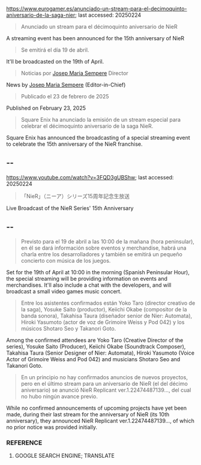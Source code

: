 https://www.eurogamer.es/anunciado-un-stream-para-el-decimoquinto-aniversario-de-la-saga-nier; last accessed: 20250224

> Anunciado un stream para el décimoquinto aniversario de NieR

A streaming event has been announced for the 15th anniversary of NieR

> Se emitirá el día 19 de abril.

It'll be broadcasted on the 19th of April.

> Noticias por [Josep Maria Sempere](https://www.eurogamer.es/authors/josep-maria-sempere) Director

News by [Josep Maria Sempere](https://www.eurogamer.es/authors/josep-maria-sempere) (Editor-in-Chief)

> Publicado el 23 de febrero de 2025 

Published on February 23, 2025

> Square Enix ha anunciado la emisión de un stream especial para celebrar el décimoquinto aniversario de la saga NieR.

Square Enix has announced the broadcasting of a special streaming event to celebrate the 15th anniversary of the NieR franchise.

## --

https://www.youtube.com/watch?v=3FQD3gUBShw; last accessed: 20250224

> 「NieR」（ニーア）シリーズ15周年記念生放送 

Live Broadcast of the NieR Series' 15th Anniversary

## --

> Previsto para el 19 de abril a las 10:00 de la mañana (hora peninsular), en él se dará información sobre eventos y merchandise, habrá una charla entre los desarrolladores y también se emitirá un pequeño concierto con música de los juegos.

Set for the 19th of April at 10:00 in the morning (Spanish Peninsular Hour), the special streaming will be providing information on events and merchandises. It'll also include a chat with the developers, and will broadcast a small video games music concert.

> Entre los asistentes confirmados están Yoko Taro (director creativo de la saga), Yosuke Saito (productor), Keiichi Okabe (compositor de la banda sonora), Takahisa Taura (diseñador senior de Nier: Automata), Hiroki Yasumoto (actor de voz de Grimoire Weiss y Pod 042) y los músicos Shotaro Seo y Takanori Goto.

Among the confirmed attendees are Yoko Taro (Creative Director of the series), Yosuke Saito (Producer), Keiichi Okabe (Soundtrack Composer), Takahisa Taura (Senior Designer of Nier: Automata), Hiroki Yasumoto (Voice Actor of Grimoire Weiss and Pod 042) and musicians Shotaro Seo and Takanori Goto.

> En un principio no hay confirmados anuncios de nuevos proyectos, pero en el último stream para un aniversario de NieR (el del décimo aniversario) se anunció NieR Replicant ver.1.22474487139…, del cual no hubo ningún avance previo. 

While no confirmed announcements of upcoming projects have yet been made, during their last stream for the anniversary of NieR (its 10th anniversary), they announced NieR Replicant ver.1.22474487139..., of which no prior notice was provided initially. 

### REFERENCE

1) GOOGLE SEARCH ENGINE; TRANSLATE